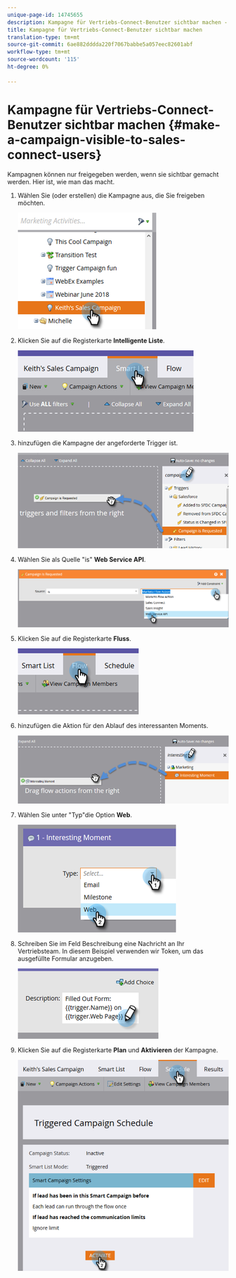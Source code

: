 ```yaml
---
unique-page-id: 14745655
description: Kampagne für Vertriebs-Connect-Benutzer sichtbar machen - Marketing-Dokumente - Produktdokumentation
title: Kampagne für Vertriebs-Connect-Benutzer sichtbar machen
translation-type: tm+mt
source-git-commit: 6ae882dddda220f7067babbe5a057eec82601abf
workflow-type: tm+mt
source-wordcount: '115'
ht-degree: 0%

---
```



# Kampagne für Vertriebs-Connect-Benutzer sichtbar machen {#make-a-campaign-visible-to-sales-connect-users}

Kampagnen können nur freigegeben werden, wenn sie sichtbar gemacht werden. Hier ist, wie man das macht.

1. Wählen Sie (oder erstellen) die Kampagne aus, die Sie freigeben möchten.

   ![](assets/one.png)

1. Klicken Sie auf die Registerkarte **Intelligente Liste**.

   ![](assets/two.png)

1. hinzufügen die Kampagne der angeforderte Trigger ist.

   ![](assets/three.png)

1. Wählen Sie als Quelle &quot;is&quot; **Web Service API**.

   ![](assets/4.png)

1. Klicken Sie auf die Registerkarte **Fluss**.

   ![](assets/five.png)

1. hinzufügen die Aktion für den Ablauf des interessanten Moments.

   ![](assets/six.png)

1. Wählen Sie unter &quot;Typ&quot;die Option **Web**.

   ![](assets/seven.png)

1. Schreiben Sie im Feld Beschreibung eine Nachricht an Ihr Vertriebsteam. In diesem Beispiel verwenden wir Token, um das ausgefüllte Formular anzugeben.

   ![](assets/eight.png)

1. Klicken Sie auf die Registerkarte **Plan** und **Aktivieren** der Kampagne.

   ![](assets/nine.png)
